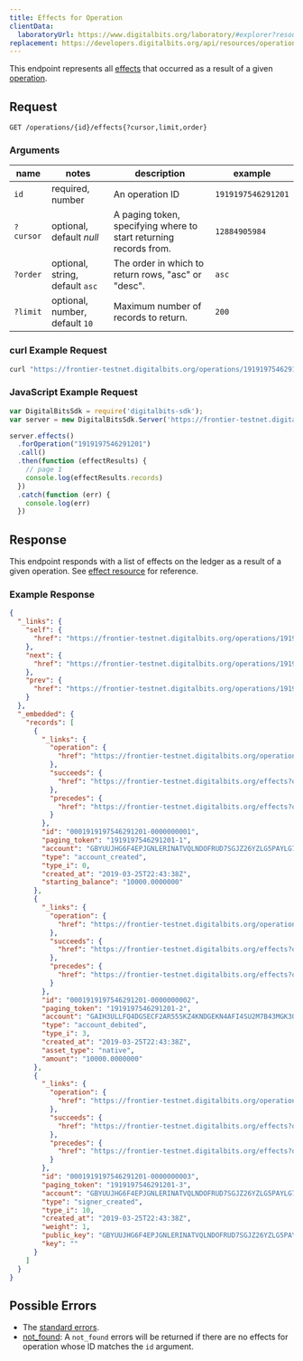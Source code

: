```yaml
---
title: Effects for Operation
clientData:
  laboratoryUrl: https://www.digitalbits.org/laboratory/#explorer?resource=effects&endpoint=for_operation
replacement: https://developers.digitalbits.org/api/resources/operations/effects/
---
```


This endpoint represents all [effects](../resources/effect.md) that occurred as a result of a given [operation](../resources/operation.md).

## Request

```
GET /operations/{id}/effects{?cursor,limit,order}
```

### Arguments

| name | notes | description | example |
| ---- | ----- | ----------- | ------- |
| `id` | required, number | An operation ID | `1919197546291201` |
| `?cursor` | optional, default _null_ | A paging token, specifying where to start returning records from. | `12884905984` |
| `?order` | optional, string, default `asc` | The order in which to return rows, "asc" or "desc". | `asc` |
| `?limit` | optional, number, default `10` | Maximum number of records to return. | `200` |

### curl Example Request

```sh
curl "https://frontier-testnet.digitalbits.org/operations/1919197546291201/effects"
```

### JavaScript Example Request

```javascript
var DigitalBitsSdk = require('digitalbits-sdk');
var server = new DigitalBitsSdk.Server('https://frontier-testnet.digitalbits.org');

server.effects()
  .forOperation("1919197546291201")
  .call()
  .then(function (effectResults) {
    // page 1
    console.log(effectResults.records)
  })
  .catch(function (err) {
    console.log(err)
  })

```

## Response

This endpoint responds with a list of effects on the ledger as a result of a given operation. See [effect resource](../resources/effect.md) for reference.

### Example Response

```json
{
  "_links": {
    "self": {
      "href": "https://frontier-testnet.digitalbits.org/operations/1919197546291201/effects?cursor=&limit=10&order=asc"
    },
    "next": {
      "href": "https://frontier-testnet.digitalbits.org/operations/1919197546291201/effects?cursor=1919197546291201-3&limit=10&order=asc"
    },
    "prev": {
      "href": "https://frontier-testnet.digitalbits.org/operations/1919197546291201/effects?cursor=1919197546291201-1&limit=10&order=desc"
    }
  },
  "_embedded": {
    "records": [
      {
        "_links": {
          "operation": {
            "href": "https://frontier-testnet.digitalbits.org/operations/1919197546291201"
          },
          "succeeds": {
            "href": "https://frontier-testnet.digitalbits.org/effects?order=desc&cursor=1919197546291201-1"
          },
          "precedes": {
            "href": "https://frontier-testnet.digitalbits.org/effects?order=asc&cursor=1919197546291201-1"
          }
        },
        "id": "0001919197546291201-0000000001",
        "paging_token": "1919197546291201-1",
        "account": "GBYUUJHG6F4EPJGNLERINATVQLNDOFRUD7SGJZ26YZLG5PAYLG7XUSGF",
        "type": "account_created",
        "type_i": 0,
        "created_at": "2019-03-25T22:43:38Z",
        "starting_balance": "10000.0000000"
      },
      {
        "_links": {
          "operation": {
            "href": "https://frontier-testnet.digitalbits.org/operations/1919197546291201"
          },
          "succeeds": {
            "href": "https://frontier-testnet.digitalbits.org/effects?order=desc&cursor=1919197546291201-2"
          },
          "precedes": {
            "href": "https://frontier-testnet.digitalbits.org/effects?order=asc&cursor=1919197546291201-2"
          }
        },
        "id": "0001919197546291201-0000000002",
        "paging_token": "1919197546291201-2",
        "account": "GAIH3ULLFQ4DGSECF2AR555KZ4KNDGEKN4AFI4SU2M7B43MGK3QJZNSR",
        "type": "account_debited",
        "type_i": 3,
        "created_at": "2019-03-25T22:43:38Z",
        "asset_type": "native",
        "amount": "10000.0000000"
      },
      {
        "_links": {
          "operation": {
            "href": "https://frontier-testnet.digitalbits.org/operations/1919197546291201"
          },
          "succeeds": {
            "href": "https://frontier-testnet.digitalbits.org/effects?order=desc&cursor=1919197546291201-3"
          },
          "precedes": {
            "href": "https://frontier-testnet.digitalbits.org/effects?order=asc&cursor=1919197546291201-3"
          }
        },
        "id": "0001919197546291201-0000000003",
        "paging_token": "1919197546291201-3",
        "account": "GBYUUJHG6F4EPJGNLERINATVQLNDOFRUD7SGJZ26YZLG5PAYLG7XUSGF",
        "type": "signer_created",
        "type_i": 10,
        "created_at": "2019-03-25T22:43:38Z",
        "weight": 1,
        "public_key": "GBYUUJHG6F4EPJGNLERINATVQLNDOFRUD7SGJZ26YZLG5PAYLG7XUSGF",
        "key": ""
      }
    ]
  }
}
```

## Possible Errors

- The [standard errors](../errors.md#Standard-Errors).
- [not_found](../errors/not-found.md): A `not_found` errors will be returned if there are no effects for operation whose ID matches the `id` argument.
